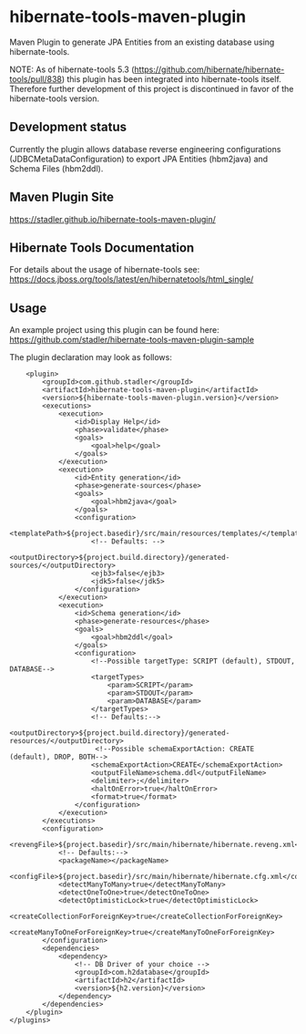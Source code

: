 # hibernate-tools-maven-plugin
Maven Plugin to generate JPA Entities from an existing database using hibernate-tools.

NOTE: As of hibernate-tools 5.3 (https://github.com/hibernate/hibernate-tools/pull/838) this plugin has been integrated into hibernate-tools itself. Therefore further development of this project is discontinued in favor of the hibernate-tools version.

## Development status
Currently the plugin allows database reverse engineering configurations (JDBCMetaDataConfiguration) to 
export JPA Entities (hbm2java) and Schema Files (hbm2ddl).

## Maven Plugin Site
https://stadler.github.io/hibernate-tools-maven-plugin/

## Hibernate Tools Documentation
For details about the usage of hibernate-tools see:
https://docs.jboss.org/tools/latest/en/hibernatetools/html_single/

## Usage
An example project using this plugin can be found here:
https://github.com/stadler/hibernate-tools-maven-plugin-sample

The plugin declaration may look as follows:
```
    <plugin>
        <groupId>com.github.stadler</groupId>
        <artifactId>hibernate-tools-maven-plugin</artifactId>
        <version>${hibernate-tools-maven-plugin.version}</version>
        <executions>
            <execution>
                <id>Display Help</id>
                <phase>validate</phase>
                <goals>
                    <goal>help</goal>
                </goals>
            </execution>
            <execution>
                <id>Entity generation</id>
                <phase>generate-sources</phase>
                <goals>
                    <goal>hbm2java</goal>
                </goals>
                <configuration>
                    <templatePath>${project.basedir}/src/main/resources/templates/</templatePath>
                    <!-- Defaults: -->
                    <outputDirectory>${project.build.directory}/generated-sources/</outputDirectory>
                    <ejb3>false</ejb3>
                    <jdk5>false</jdk5>
                </configuration>
            </execution>
            <execution>
                <id>Schema generation</id>
                <phase>generate-resources</phase>
                <goals>
                    <goal>hbm2ddl</goal>
                </goals>
                <configuration>
                    <!--Possible targetType: SCRIPT (default), STDOUT, DATABASE-->
                    <targetTypes>
                        <param>SCRIPT</param>
                        <param>STDOUT</param>
                        <param>DATABASE</param>
                    </targetTypes>
                    <!-- Defaults:-->
                    <outputDirectory>${project.build.directory}/generated-resources/</outputDirectory>
                     <!--Possible schemaExportAction: CREATE (default), DROP, BOTH-->
                    <schemaExportAction>CREATE</schemaExportAction>
                    <outputFileName>schema.ddl</outputFileName>
                    <delimiter>;</delimiter>
                    <haltOnError>true</haltOnError>
                    <format>true</format>
                </configuration>
            </execution>
        </executions>
        <configuration>
            <revengFile>${project.basedir}/src/main/hibernate/hibernate.reveng.xml</revengFile>
            <!-- Defaults:-->
            <packageName></packageName>
            <configFile>${project.basedir}/src/main/hibernate/hibernate.cfg.xml</configFile>
            <detectManyToMany>true</detectManyToMany>
            <detectOneToOne>true</detectOneToOne>
            <detectOptimisticLock>true</detectOptimisticLock>
            <createCollectionForForeignKey>true</createCollectionForForeignKey>
            <createManyToOneForForeignKey>true</createManyToOneForForeignKey>
        </configuration>
        <dependencies>
            <dependency>
                <!-- DB Driver of your choice -->
                <groupId>com.h2database</groupId>
                <artifactId>h2</artifactId>
                <version>${h2.version}</version>
            </dependency>
        </dependencies>
    </plugin>
</plugins>
```
